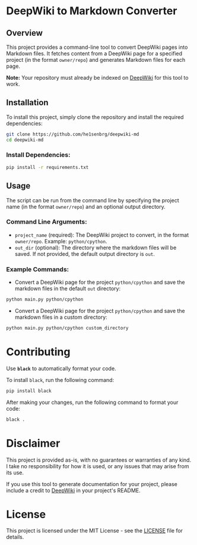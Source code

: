 # DeepWiki to Markdown Converter

## Overview

This project provides a command-line tool to convert DeepWiki pages into Markdown files. It fetches content from a DeepWiki page for a specified project (in the format `owner/repo`) and generates Markdown files for each page.

**Note:** Your repository must already be indexed on [DeepWiki](https://deepwiki.com/) for this tool to work.

## Installation

To install this project, simply clone the repository and install the required dependencies:

```bash
git clone https://github.com/he1senbrg/deepwiki-md
cd deepwiki-md
```

### Install Dependencies:

```bash
pip install -r requirements.txt
```

## Usage

The script can be run from the command line by specifying the project name (in the format `owner/repo`) and an optional output directory.

### Command Line Arguments:

* `project_name` (required): The DeepWiki project to convert, in the format `owner/repo`. Example: `python/cpython`.
* `out_dir` (optional): The directory where the markdown files will be saved. If not provided, the default output directory is `out`.

### Example Commands:

* Convert a DeepWiki page for the project `python/cpython` and save the markdown files in the default `out` directory:

```bash
python main.py python/cpython
```

* Convert a DeepWiki page for the project `python/cpython` and save the markdown files in a custom directory:

```bash
python main.py python/cpython custom_directory
```


# Contributing

Use **`black`** to automatically format your code.


To install `black`, run the following command:

```bash
pip install black
```

After making your changes, run the following command to format your code:

```bash
black .
```

# Disclaimer

This project is provided as-is, with no guarantees or warranties of any kind. I take no responsibility for how it is used, or any issues that may arise from its use.

If you use this tool to generate documentation for your project, please include a credit to [DeepWiki](https://deepwiki.com/) in your project's README.

# License

This project is licensed under the MIT License - see the [LICENSE](LICENSE) file for details.
